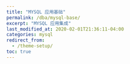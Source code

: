 ```yaml
---
title: "MYSQL 应用基础"
permalink: /dba/mysql-base/
excerpt: "MYSQL 应用集成"
last_modified_at: 2020-02-01T21:36:11-04:00
categories: mysql
redirect_from:
  - /theme-setup/
toc: true
---
```


